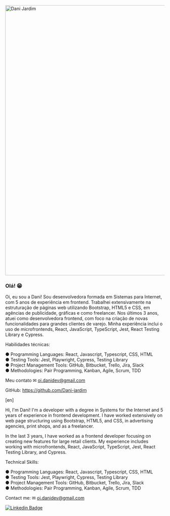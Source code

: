 <img src="https://imgur.com/a/capa-linkedin-dani-jardim-8VIeIeF" width="850" alt="Dani Jardim" style="max-width:100%;">

### Olá! 😁

Oi, eu sou a Dani! Sou desenvolvedora formada em Sistemas para Internet, com 5 anos de experiência em frontend. Trabalhei extensivamente na estruturação de páginas web utilizando Bootstrap, HTML5 e CSS, em agências de publicidade, gráficas e como freelancer.
Nos últimos 3 anos, atuei como desenvolvedora frontend, com foco na criação de novas funcionalidades para grandes clientes de varejo. Minha experiência inclui o uso de microfrontends, React, JavaScript, TypeScript, Jest, React Testing Library e Cypress.

Habilidades técnicas:

● Programming Languages: React, Javascript, Typescript, CSS, HTML <br>
● Testing Tools: Jest, Playwright, Cypress, Testing Library<br>
● Project Management Tools: GitHub, Bitbucket, Trello, Jira, Slack<br>
● Methodologies: Pair Programming, Kanban, Agile, Scrum, TDD

Meu contato 
✉ oi.danidev@gmail.com

GitHub: https://github.com/Dani-jardim

[en]

Hi, I'm Dani! I'm a developer with a degree in Systems for the Internet and 5 years of experience in frontend development. I have worked extensively on web page structuring using Bootstrap, HTML5, and CSS, in advertising agencies, print shops, and as a freelancer.

In the last 3 years, I have worked as a frontend developer focusing on creating new features for large retail clients. My experience includes working with microfrontends, React, JavaScript, TypeScript, Jest, React Testing Library, and Cypress.

Technical Skills:

● Programming Languages: React, Javascript, Typescript, CSS, HTML<br>
● Testing Tools: Jest, Playwright, Cypress, Testing Library<br>
● Project Management Tools: GitHub, Bitbucket, Trello, Jira, Slack<br>
● Methodologies: Pair Programming, Kanban, Agile, Scrum, TDD

Contact me:
✉ oi.danidev@gmail.com


[![Linkedin Badge](https://img.shields.io/badge/-LinkedIn-blue?style=flat-square&logo=Linkedin&logoColor=white&link=https://www.linkedin.com/in/felipefialho)](https://www.linkedin.com/in/daniela-jardim/)



